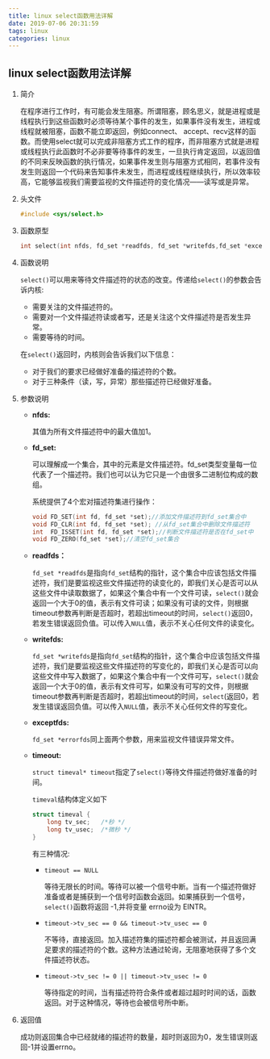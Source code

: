 ```yaml
---
title: linux select函数用法详解
date: 2019-07-06 20:31:59
tags: linux
categories: linux
---
```

## linux select函数用法详解

1. 简介

   在程序进行工作时，有可能会发生阻塞。所谓阻塞，顾名思义，就是进程或是线程执行到这些函数时必须等待某个事件的发生，如果事件没有发生，进程或线程就被阻塞，函数不能立即返回，例如connect、 accept、recv这样的函数。而使用select就可以完成非阻塞方式工作的程序，而非阻塞方式就是进程或线程执行此函数时不必非要等待事件的发生，一旦执行肯定返回，以返回值的不同来反映函数的执行情况，如果事件发生则与阻塞方式相同，若事件没有发生则返回一个代码来告知事件未发生，而进程或线程继续执行，所以效率较高，它能够监视我们需要监视的文件描述符的变化情况——读写或是异常。

   <!-- more -->

2. 头文件

   ```c
   #include <sys/select.h>
   ```

3. 函数原型

   ```c
   int select(int nfds, fd_set *readfds, fd_set *writefds,fd_set *exceptfds, struct timeval *timeout);
   ```

4. 函数说明

   `select()`可以用来等待文件描述符的状态的改变。传递给`select()`的参数会告诉内核:

   + 需要关注的文件描述符的。
   + 需要对一个文件描述符读或者写，还是关注这个文件描述符是否发生异常。
   + 需要等待的时间。

   在`select()`返回时，内核则会告诉我们以下信息：

   + 对于我们的要求已经做好准备的描述符的个数。
   + 对于三种条件（读，写，异常）那些描述符已经做好准备。

5. 参数说明

   + **nfds:**

     其值为所有文件描述符中的最大值加1。

   + **fd_set:**

     可以理解成一个集合，其中的元素是文件描述符。fd_set类型变量每一位代表了一个描述符。我们也可以认为它只是一个由很多二进制位构成的数组。

     系统提供了4个宏对描述符集进行操作：

     ```c
     void FD_SET(int fd, fd_set *set);//添加文件描述符到fd_set集合中
     void FD_CLR(int fd, fd_set *set); //从fd_set集合中删除文件描述符
     int  FD_ISSET(int fd, fd_set *set);//判断文件描述符是否在fd_set中
     void FD_ZERO(fd_set *set);//清空fd_set集合
     ```

   + **readfds：**

     `fd_set *readfds`是指向`fd_set`结构的指针，这个集合中应该包括文件描述符，我们是要监视这些文件描述符的读变化的，即我们关心是否可以从这些文件中读取数据了，如果这个集合中有一个文件可读，`select()`就会返回一个大于0的值，表示有文件可读；如果没有可读的文件，则根据timeout参数再判断是否超时，若超出timeout的时间，`select()`返回0，若发生错误返回负值。可以传入`NULL`值，表示不关心任何文件的读变化。

   + **writefds:**

     `fd_set *writefds`是指向`fd_set`结构的指针，这个集合中应该包括文件描述符，我们是要监视这些文件描述符的写变化的，即我们关心是否可以向这些文件中写入数据了，如果这个集合中有一个文件可写，`select()`就会返回一个大于0的值，表示有文件可写，如果没有可写的文件，则根据timeout参数再判断是否超时，若超出timeout的时间，`select`(返回0，若发生错误返回负值。可以传入`NULL`值，表示不关心任何文件的写变化。

   + **exceptfds:**

     `fd_set *errorfds`同上面两个参数，用来监视文件错误异常文件。

   + **timeout:**

     `struct timeval* timeout`指定了`select()`等待文件描述符做好准备的时间。

     `timeval`结构体定义如下

     ```c
     struct timeval {
         long tv_sec;   /*秒 */
         long tv_usec;  /*微秒 */   
     }
     ```

     有三种情况:

     + `timeout == NULL`

       等待无限长的时间。等待可以被一个信号中断。当有一个描述符做好准备或者是捕获到一个信号时函数会返回。如果捕获到一个信号， `select()`函数将返回 -1,并将变量 errno设为 EINTR。

     + `timeout->tv_sec == 0 && timeout->tv_usec == 0`

       不等待，直接返回。加入描述符集的描述符都会被测试，并且返回满足要求的描述符的个数。这种方法通过轮询，无阻塞地获得了多个文件描述符状态。

     + `timeout->tv_sec != 0 || timeout->tv_usec != 0`

       等待指定的时间，当有描述符符合条件或者超过超时时间的话，函数返回。对于这种情况，等待也会被信号所中断。

6. 返回值

   成功则返回集合中已经就绪的描述符的数量，超时则返回为0，发生错误则返回-1并设置errno。